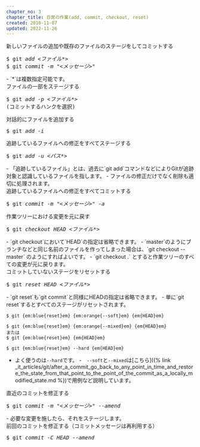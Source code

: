 ```yaml
---
chapter_no: 3
chapter_title: 日常の作業(add, commit, checkout, reset)
created: 2010-11-07
updated: 2022-11-26
---
```

<div class="code-box">
<div class="title">新しいファイルの追加や既存のファイルのステージをしてコミットする</div>
<pre>
$ git <em class="blue">add</em> <em>&lt;ファイル*&gt;</em>
$ git <em class="blue">commit</em> <em class="command">-m</em> <em>"&lt;メッセージ&gt;"</em>
</pre>
</div>
- `*`は複数指定可能です。

<div class="code-box">
<div class="title">ファイルの一部をステージする</div>
<pre>
$ git <em class="blue">add</em> <em class="command">-p</em> <em>&lt;ファイル*&gt;</em>
(コミットするハンクを選択)
</pre>
</div>

<div class="code-box">
<div class="title">対話的にファイルを追加する</div>
<pre>
$ git <em class="blue">add</em> <em class="command">-i</em>
</pre>
</div>

<div class="code-box">
<div class="title">追跡しているファイルへの修正をすべてステージする</div>
<pre>
$ git <em class="blue">add</em> <em class="command">-u</em> <em>&lt;パス*&gt;</em>
</pre>
</div>
- 「追跡しているファイル」とは、過去に`git add`コマンドなどによりGitが追跡対象と認識しているファイルを指します。
- ファイルの修正だけでなく削除も適切に処理されます。

<div class="code-box">
<div class="title">追跡しているファイルへの修正をすべてコミットする</div>
<pre>
$ git <em class="blue">commit</em> <em class="command">-m</em> <em>"&lt;メッセージ&gt;"</em> <em class="command">-a</em>
</pre>
</div>

<div class="code-box">
<div class="title">作業ツリーにおける変更を元に戻す</div>
<pre>
$ git <em class="blue">checkout</em> <em>HEAD</em> <em>&lt;ファイル*&gt;</em>
</pre>
</div>
- `git checkout`において`HEAD`の指定は省略できます。
- `master`のようにブランチなどと同じ名前のファイルを作ってしまった場合は、`git checkout -- master` のようにすればよいです。
- `git checkout .` とすると作業ツリーのすべての変更が元に戻ります。

<div class="code-box">
<div class="title">コミットしていないステージをリセットする</div>
<pre>
$ git <em class="blue">reset</em> <em>HEAD</em> <em>&lt;ファイル*&gt;</em>
</pre>
</div>
- `git reset`も`git commit`と同様にHEADの指定は省略できます。
- 単に`git reset`するとすべてのステージがリセットされます。

```:--soft：HEADの位置のみ戻す
$ git {em:blue{reset}em} {em:orange{--soft}em} {em{HEAD}em}
```
```:--mixed：HEADの位置とステージング状態を戻す
$ git {em:blue{reset}em} {em:orange{--mixed}em} {em{HEAD}em}
または
$ git {em:blue{reset}em} {em{HEAD}em}
```
```:--hard：HEADの位置とステージング状態と作業ディレクトリの編集内容を戻す（つまり編集内容を完全に捨てて戻す）
$ git {em:blue{reset}em} --hard {em{HEAD}em}
```
- よく使うのは`--hard`です。
-　`--soft`と`--mixed`は[こちら]({% link _it_articles/git/after_a_commit_go_back_to_any_point_in_time_and_restore_the_state_from_that_point_to_the_point_of_the_commit_as_a_locally_modified_state.md %})で用例など説明しています。

<div class="code-box">
<div class="title">直近のコミットを修正する</div>
<pre>
$ git <em class="blue">commit</em> <em class="command">-m</em> <em>"&lt;メッセージ&gt;"</em> <em class="command">--amend</em>
</pre>
</div>
- 必要な変更を施したら、それをステージします。


<div class="code-box">
<div class="title">前回のコミットを修正する（コミットメッセージは再利用する）</div>
<pre>
$ git <em class="blue">commit</em> <em class="command">-C</em> <em>HEAD</em> <em class="command">--amend</em>
</pre>
</div>
